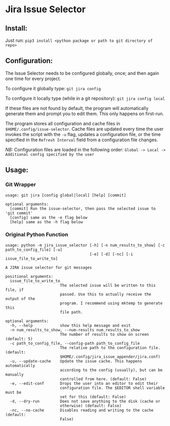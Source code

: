# Jira Issue Selector

## Install: 

Just run: `pip3 install <python package or path to git directory of repo>`

## Configuration:

The Issue Selector needs to be configured globally, once; and then again one
time for every project.

To configure it globally type: `git jira config`

To configure it locally type (while in a git repository): `git jira config local`


If these files are not found by default, the program will automatically
generate them and prompt you to edit them. This only happens on first-run.

The program stores all configuration and cache files in `$HOME/.config/issue-selector`. Cache files are updated every time the user invokes the script with the `-u` flag, updates a configuration file, or the time specified in the `Refresh Interval` field from a configuration file changes.

_NB:_ Configuration files are loaded in the following order: `Global -> Local -> Additional config specified by the user`

## Usage: 

### Git Wrapper

```
usage: git jira [config global|local] [help] [commit]

optional arguments: 
  [commit] Run the issue-selector, then pass the selected issue to 'git commit'
  [config] same as the -e flag below
  [help] same as the -h flag below
```

### Original Python Function

```
usage: python -m jira_issue_selector [-h] [-n num_results_to_show] [-c path_to_config_file] [-u]
                                     [-e] [-d] [-nc] [-i issue_file_to_write_to]

A JIRA issue selector for git messages

positional arguments:
  issue_file_to_write_to
                        The selected issue will be written to this file, if
                        passed. Use this to actually receive the output of the
                        program. I recommend using mktemp to generate this
                        file path.

optional arguments:
  -h, --help            show this help message and exit
  -n num_results_to_show, --num-results num_results_to_show
                        The number of results to show on screen (default: 5)
  -c path_to_config_file, --config-path path_to_config_file
                        The relative path to the configuration file. (default:
                        $HOME/.config/jira_issue_appender/jira.conf)
  -u, --update-cache    Update the issue cache. This happens automatically
                        according to the config (usually), but can be manually
                        controlled from here. (default: False)
  -e, --edit-conf       Drops the user into an editor to edit their
                        configuration file. The $EDITOR shell variable must be
                        set for this (default: False)
  -d, --dry-run         Does not save anything to the disk (cache or
                        otherwise) (default: False)
  -nc, --no-cache       Disables reading and writing to the cache (default:
                        False)
```
